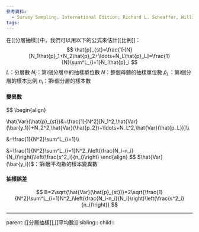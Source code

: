 ```yaml
---
參考資料:
  - Survey Sampling, International Edition; Richard L. Scheaffer, William Mendenhall. III
tags:
---
```

在[[分層抽樣]]中，我們可以用以下的公式來估計[[比例]]：
$$
\hat{p}_{st}=\frac{1}{N}[N_1\hat{p}_1+N_2\hat{p}_2+\ldots+N_L\hat{p}_L]=\frac{1}{N}\sum^L_{i=1}N_i\hat{p}_i
$$
$L$：分層數
$N_i$：第i個分層中的抽樣單位數
$N$：整個母體的抽樣單位數
$\hat{p}_i$ ：第i個分層的樣本比例
$n_i$：第i個分層的樣本數
#### 變異數
$$
\begin{align}

\hat{Var}(\hat{p}_{st})&=\frac{1}{N^2}[N_1^2\,\hat{Var}(\bar{y_1})+N_2^2\,\hat{Var}(\hat{p_2})+\ldots+N_L^2\,\hat{Var}(\hat{p_L})]\\\\

&=\frac{1}{N^2}\sum^L_{i=1}\\\\

&=\frac{1}{N^2}\sum^L_{i=1}N^2_i\left(\frac{N_i-n_i}{N_i}\right)\left(\frac{s^2_i}{n_i}\right)
\end{align}
$$
$\hat{Var}(\bar{y_i})$：第i層平均數的樣本變異數
#### 抽樣誤差
$$
B=2\sqrt{\hat{Var}(\hat{p}_{st})}=2\sqrt{\frac{1}{N^2}\sum^L_{i=1}N^2_i\left(\frac{N_i-n_i}{N_i}\right)\left(\frac{s^2_i}{n_i}\right)}
$$
- - -
parent::[[分層抽樣]],[[平均數]]
sibling::
child::